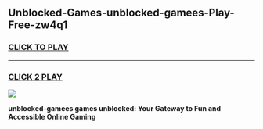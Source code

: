 
## Unblocked-Games-unblocked-gamees-Play-Free-zw4q1
<h3>
<a href="https://premium76.site?title=unblocked-gamees&ref=23A">CLICK TO PLAY</a></h3>
<hr>

<h3>
<a href="https://premium76.site?title=unblocked-gamees&ref=23A">CLICK 2 PLAY</a>
  
</h3>

<a href="https://premium76.site?title=unblocked-gamees&ref=23A"><img src="https://clearcache.store/games.png"></a>


**unblocked-gamees games unblocked: Your Gateway to Fun and Accessible Online Gaming**
